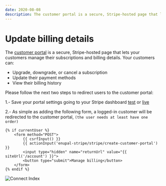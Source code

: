 ```yaml
---
date: 2020-08-08
description: The customer portal is a secure, Stripe-hosted page that lets your customers manage their subscriptions and billing details
---
```


# Update billing details

The [customer portal](https://stripe.com/docs/billing/subscriptions/integrating-customer-portal) is a secure, Stripe-hosted page that lets your customers manage their subscriptions and billing details. Your customers can:

- Upgrade, downgrade, or cancel a subscription
- Update their payment methods
- View their billing history

Please follow the next two steps to redirect users to the customer portal:

1.- Save your portal settings going to your Stripe dashboard [test](https://dashboard.stripe.com/test/settings/billing/portal) or [live](https://dashboard.stripe.com/settings/billing/portal)

2.- As simple as adding the following form, a logged-in customer will be redirected to the customer portal, `(the user needs at least have one order)`

```twig
{% if currentUser %}
    <form method="POST">
        {{ csrfInput() }}
        {{ actionInput('enupal-stripe/stripe/create-customer-portal') }}
        <input type="hidden" name="returnUrl" value="{{ siteUrl('/account') }}">
        <button type="submit">Manage billing</button>
    </form>
{% endif %}
```

![Connect Index](https://enupal.com/assets/docs/enupal-stripe-connect-16.png)




